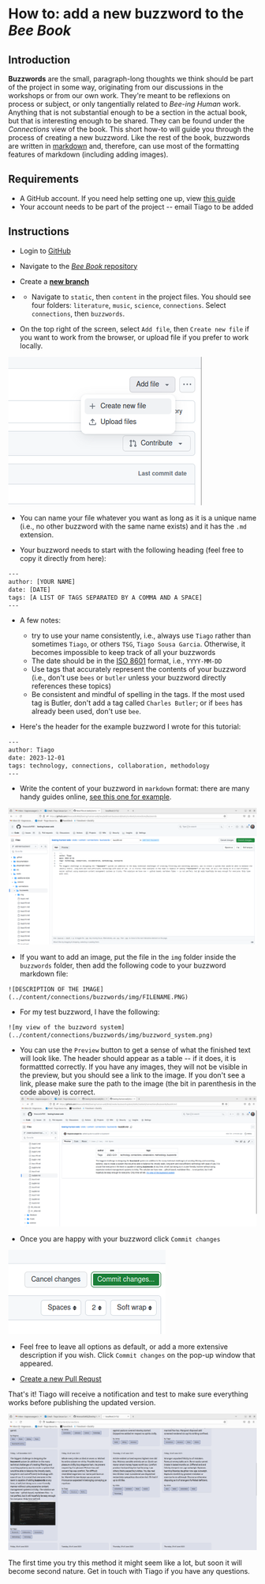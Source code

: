 # How to: add a new buzzword to the _Bee Book_

## Introduction
**Buzzwords** are the small, paragraph-long thoughts we think should be part of the project in some way, originating from our discussions in the workshops or from our own work. They're meant to be reflexions on process or subject, or only tangentially related to _Bee-ing Human_ work. Anything that is not substantial enough to be a section in the actual book, but that is interesting enough to be shared. They can be found under the _Connections_ view of the book. This short how-to will guide you through the process of creating a new buzzword. Like the rest of the book, buzzwords are written in [markdown](https://www.markdownguide.org/) and, therefore, can use most of the formatting features of markdown (including adding images).

## Requirements
- A GitHub account. If you need help setting one up, view [this guide](../register-github/README.md)
- Your account needs to be part of the project -- email Tiago to be added

## Instructions

- Login to [GitHub](https://github.com/)

- Navigate to the [_Bee Book_ repository](https://github.com/NewcastleRSE/beeing-human-web/)

- Create a [**new branch**](/documentation/create-new-branch/README.md)

- - Navigate to `static`, then `content` in the project files. You should see four folders: `literature`, `music`, `science`, `connections`. Select `connections`, then `buzzwords`.

- On the top right of the screen, select `Add file`, then `Create new file` if you want to work from the browser, or upload file if you prefer to work locally.

![Add new file](./img/01_add_file.png)

- You can name your file whatever you want as long as it is a unique name (i.e., no other buzzword with the same name exists) and it has the `.md` extension.

- Your buzzword needs to start with the following heading (feel free to copy it directly from here):
```
---
author: [YOUR NAME]
date: [DATE]
tags: [A LIST OF TAGS SEPARATED BY A COMMA AND A SPACE]
---
```

- A few notes:
  - try to use your name consistently, i.e., always use `Tiago` rather than sometimes `Tiago`, or others `TSG`, `Tiago Sousa Garcia`. Otherwise, it becomes impossible to keep track of all your buzzwords
  - The date should be in the [ISO 8601](https://en.wikipedia.org/wiki/ISO_8601) format, i.e., `YYYY-MM-DD`
  - Use tags that accurately represent the contents of your buzzword (i.e., don't use `bees` or `butler` unless your buzzword directly references these topics)
  - Be consistent and mindful of spelling in the tags. If the most used tag is Butler, don't add a tag called `Charles Butler`; or if `bees` has already been used, don't use `bee`.

- Here's the header for the example buzzword I wrote for this tutorial:
```
---
author: Tiago
date: 2023-12-01
tags: technology, connections, collaboration, methodology
---
```

- Write the content of your buzzword in `markdown` format: there are many handy guides online, [see this one for example](https://www.markdownguide.org/cheat-sheet/).

![writing content](./img/02_write_content.png)

- If you want to add an image, put the file in the `img` folder inside the `buzzwords` folder, then add the following code to your buzzword markdown file:

```
![DESCRIPTION OF THE IMAGE](../content/connections/buzzwords/img/FILENAME.PNG)
```

- For my test buzzword, I have the following:
```
![my view of the buzzword system](../content/connections/buzzwords/img/buzzword_system.png)
```

 - You can use the `Preview` button to get a sense of what the finished text will look like. The header should appear as a table -- if it does, it is formattted correctly. If you have any images, they will not be visible in the preview, but you should see a link to the image. If you don't see a link, please make sure the path to the image (the bit in parenthesis in the code above) is correct.
 ![preview](./img/04_preview.png)

- Once you are happy with your buzzword click `Commit changes`

![commit changes](./img/03_commit_changes.png)

- Feel free to leave all options as default, or add a more extensive description if you wish. Click `Commit changes` on the pop-up window that appeared.

- [Create a new Pull Requst](/documentation/create-new-pull-request/README.md)

That's it! Tiago will receive a notification and test to make sure everything works before publishing the updated version.

![published result](./img/05_published_version.png)

The first time you try this method it might seem like a lot, but soon it will become second nature. Get in touch with Tiago if you have any questions.